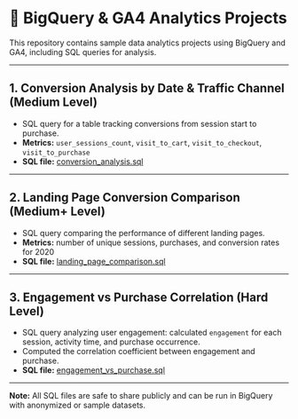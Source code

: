 # 🔹 BigQuery & GA4 Analytics Projects

This repository contains sample data analytics projects using BigQuery and GA4, including SQL queries for analysis.

---

## 1. Conversion Analysis by Date & Traffic Channel (Medium Level)
- SQL query for a table tracking conversions from session start to purchase.
- **Metrics:** `user_sessions_count`, `visit_to_cart`, `visit_to_checkout`, `visit_to_purchase`
- **SQL file:** [conversion_analysis.sql](sql/conversion_analysis.sql)

---

## 2. Landing Page Conversion Comparison (Medium+ Level)
- SQL query comparing the performance of different landing pages.
- **Metrics:** number of unique sessions, purchases, and conversion rates for 2020
- **SQL file:** [landing_page_comparison.sql](sql/landing_page_comparison.sql)

---

## 3. Engagement vs Purchase Correlation (Hard Level)
- SQL query analyzing user engagement: calculated `engagement` for each session, activity time, and purchase occurrence.
- Computed the correlation coefficient between engagement and purchase.
- **SQL file:** [engagement_vs_purchase.sql](sql/engagement_vs_purchase.sql)

---

**Note:** All SQL files are safe to share publicly and can be run in BigQuery with anonymized or sample datasets.

